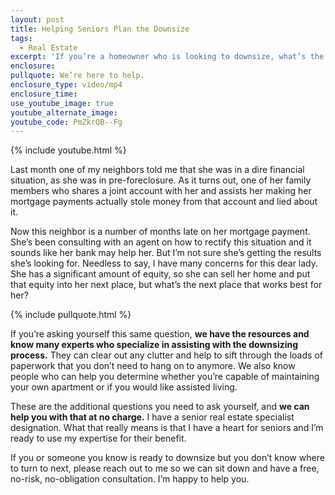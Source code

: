 ```yaml
---
layout: post
title: Helping Seniors Plan the Downsize
tags:
  - Real Estate
excerpt: 'If you’re a homeowner who is looking to downsize, what’s the next place that works best for you?'
enclosure:
pullquote: We’re here to help.
enclosure_type: video/mp4
enclosure_time:
use_youtube_image: true
youtube_alternate_image:
youtube_code: PmZkrQB--Fg
---
```



{% include youtube.html %}

Last month one of my neighbors told me that she was in a dire financial situation, as she was in pre-foreclosure. As it turns out, one of her family members who shares a joint account with her and assists her making her mortgage payments actually stole money from that account and lied about it.

Now this neighbor is a number of months late on her mortgage payment. She’s been consulting with an agent on how to rectify this situation and it sounds like her bank may help her. But I’m not sure she’s getting the results she’s looking for. Needless to say, I have many concerns for this dear lady. She has a significant amount of equity, so she can sell her home and put that equity into her next place, but what’s the next place that works best for her?

{% include pullquote.html %}

If you’re asking yourself this same question,&nbsp;**we have the resources and know many experts who specialize in assisting with the downsizing process.**&nbsp;They can clear out any clutter and help to sift through the loads of paperwork that you don’t need to hang on to anymore. We also know people who can help you determine whether you’re capable of maintaining your own apartment or if you would like assisted living.

These are the additional questions you need to ask yourself, and&nbsp;**we can help you with that at no charge.** I have a senior real estate specialist designation. What that really means is that I have a heart for seniors and I’m ready to use my expertise for their benefit.

If you or someone you know is ready to downsize but you don’t know where to turn to next, please reach out to me so we can sit down and have a free, no-risk, no-obligation consultation. I’m happy to help you.